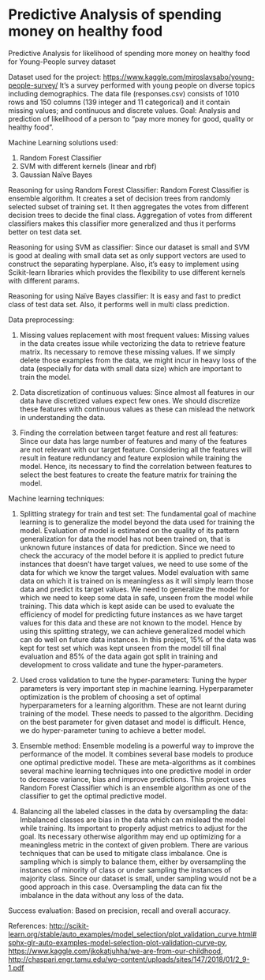 # Predictive Analysis of spending money on healthy food
Predictive Analysis for likelihood of spending more money on healthy food for Young-People survey dataset

Dataset used for the project: https://www.kaggle.com/miroslavsabo/young-people-survey/
It’s a survey performed with young people on diverse topics including demographics. The data file (responses.csv) consists of 1010 rows and 150 columns (139 integer and 11 categorical) and it contain missing values; and continuous and discrete values.
Goal: Analysis and prediction of likelihood of a person to “pay more money for good, quality or healthy food”.

Machine Learning solutions used: 
1. Random Forest Classifier
2. SVM with different kernels (linear and rbf)
3. Gaussian Naïve Bayes

Reasoning for using Random Forest Classifier: Random Forest Classifier is ensemble algorithm. It creates a set of decision trees from randomly selected subset of training set. It then aggregates the votes from different decision trees to decide the final class. Aggregation of votes from different classifiers makes this classifier more generalized and thus it performs better on test data set. 

Reasoning for using SVM as classifier: Since our dataset is small and SVM is good at dealing with small data set as only support vectors are used to construct the separating hyperplane. Also, it’s easy to implement using Scikit-learn libraries which provides the flexibility to use different kernels with different params.

Reasoning for using Naïve Bayes classifier: It is easy and fast to predict class of test data set. Also, it performs well in multi class prediction.

Data preprocessing:

1. Missing values replacement with most frequent values: Missing values in the data creates issue while vectorizing the data to retrieve feature matrix. Its necessary to remove these missing values. If we simply delete those examples from the data, we might incur in heavy loss of the data (especially for data with small data size) which are important to train the model.

2. Data discretization of continuous values: Since almost all features in our data have discretized values expect few ones. We should discretize these features with continuous values as these can mislead the network in understanding the data.

3. Finding the correlation between target feature and rest all features: Since our data has large number of features and many of the features are not relevant with our target feature. Considering all the features will result in feature redundancy and feature explosion while training the model. Hence, its necessary to find the correlation between features to select the best features to create the feature matrix for training the model.

Machine learning techniques: 

1. Splitting strategy for train and test set: The fundamental goal of machine learning is to generalize the model beyond the data used for training the model. Evaluation of model is estimated on the quality of its pattern generalization for data the model has not been trained on, that is unknown future instances of data for prediction. Since we need to check the accuracy of the model before it is applied to predict future instances that doesn’t have target values, we need to use some of the data for which we know the target values. Model evaluation with same data on which it is trained on is meaningless as it will simply learn those data and predict its target values. We need to generalize the model for which we need to keep some data in safe, unseen from the model while training. This data which is kept aside can be used to evaluate the efficiency of model for predicting future instances as we have target values for this data and these are not known to the model. Hence by using this splitting strategy, we can achieve generalized model which can do well on future data instances.
In this project, 15% of the data was kept for test set which was kept unseen from the model till final evaluation and 85% of the data again got split in training and development to cross validate and tune the hyper-parameters. 

2. Used cross validation to tune the hyper-parameters: Tuning the hyper parameters is very important step in machine learning. Hyperparameter optimization is the problem of choosing a set of optimal hyperparameters for a learning algorithm. These are not learnt during training of the model. These needs to passed to the algorithm. Deciding on the best parameter for given dataset and model is difficult. Hence, we do hyper-parameter tuning to achieve a better model.

3. Ensemble method: Ensemble modeling is a powerful way to improve the performance of the model. It combines several base models to produce one optimal predictive model. These are meta-algorithms as it combines several machine learning techniques into one predictive model in order to decrease variance, bias and improve predictions. This project uses Random Forest Classifier which is an ensemble algorithm as one of the classifier to get the optimal predictive model.

4. Balancing all the labeled classes in the data by oversampling the data: Imbalanced classes are bias in the data which can mislead the model while training. Its important to properly adjust metrics to adjust for the goal. Its necessary otherwise algorithm may end up optimizing for a meaningless metric in the context of given problem. There are various techniques that can be used to mitigate class imbalance. One is sampling which is simply to balance them, either by oversampling the instances of minority of class or under sampling the instances of majority class. Since our dataset is small, under sampling would not be a good approach in this case. Oversampling the data can fix the imbalance in the data without any loss of the data.

Success evaluation: Based on precision, recall and overall accuracy. 

References: 
http://scikit-learn.org/stable/auto_examples/model_selection/plot_validation_curve.html#sphx-glr-auto-examples-model-selection-plot-validation-curve-py, 
https://www.kaggle.com/jkokatjuhha/we-are-from-our-childhood,   
http://chaspari.engr.tamu.edu/wp-content/uploads/sites/147/2018/01/2_9-1.pdf
